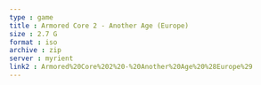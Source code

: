 ```yaml
---
type : game
title : Armored Core 2 - Another Age (Europe)
size : 2.7 G
format : iso
archive : zip
server : myrient
link2 : Armored%20Core%202%20-%20Another%20Age%20%28Europe%29
---
```

